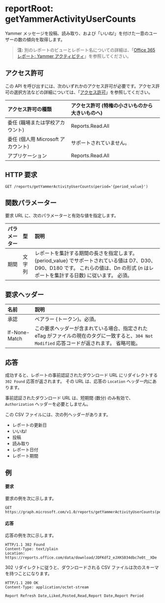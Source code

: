 # <a name="reportroot-getyammeractivityusercounts"></a>reportRoot: getYammerActivityUserCounts

Yammer メッセージを投稿、読み取り、および「いいね!」を付けた一意のユーザーの数の傾向を取得します。

> **注:** 別のレポートのビューとレポート名についての詳細は、「[Office 365 レポート: Yammer アクティビティ](https://support.office.com/client/Yammer-activity-c7c9f938-5b8e-4d52-b1a2-c7c32cb2312a)」を参照してください。

## <a name="permissions"></a>アクセス許可

この API を呼び出すには、次のいずれかのアクセス許可が必要です。アクセス許可の選択方法などの詳細については、「[アクセス許可](../../../concepts/permissions_reference.md)」を参照してください。

| アクセス許可の種類                        | アクセス許可 (特権の小さいものから大きいものへ) |
| :------------------------------------- | :--------------------------------------- |
| 委任 (職場または学校アカウント)     | Reports.Read.All                         |
| 委任 (個人用 Microsoft アカウント) | サポートされていません。                           |
| アプリケーション                            | Reports.Read.All                         |

## <a name="http-request"></a>HTTP 要求

<!-- { "blockType": "ignored" } --> 

```http
GET /reports/getYammerActivityUserCounts(period='{period_value}')
```

## <a name="function-parameters"></a>関数パラメーター

要求 URL に、次のパラメーターと有効な値を指定します。

| パラメーター | 型   | 説明                              |
| :-------- | :----- | :--------------------------------------- |
| 期間    | 文字列 | レポートを集計する期間の長さを指定します。 {period_value} でサポートされている値は D7、D30、D90、D180 です。 これらの値は、D*n* の形式 (*n* はレポートを集計する日数) に従います。 必須。 |

## <a name="request-headers"></a>要求ヘッダー

| 名前          | 説明                              |
| :------------ | :--------------------------------------- |
| 承認 | ベアラー {トークン}。必須。                |
| If-None-Match | この要求ヘッダーが含まれている場合、指定された eTag がファイルの現在のタグに一致すると、`304 Not Modified` 応答コードが返されます。 省略可能。 |

## <a name="response"></a>応答

成功すると、レポートの事前認証されたダウンロード URL にリダイレクトする `302 Found` 応答が返されます。 その URL は、応答の `Location` ヘッダー内にあります。

事前認証されたダウンロード URL は、短期間 (数分) のみ有効で、`Authorization` ヘッダーを必要としません。

この CSV ファイルには、次の列ヘッダーがあります。

- レポートの更新日
- いいね!
- 投稿
- 読み取り
- レポート日付
- レポート期間

## <a name="example"></a>例

#### <a name="request"></a>要求

要求の例を次に示します。

<!--{
  "blockType": "request",
  "isComposable": true,
  "name": "reportroot_getyammeractivityusercounts"
}-->

```http
GET https://graph.microsoft.com/v1.0/reports/getYammerActivityUserCounts(period='D7')
```

#### <a name="response"></a>応答

応答の例を次に示します。

<!-- {
  "blockType": "response",
  "truncated": true,
  "@odata.type": "microsoft.graph.report"
} -->

```http
HTTP/1.1 302 Found
Content-Type: text/plain
Location: https://reports.office.com/data/download/JDFKdf2_eJXKS034dbc7e0t__XDe
```

302 リダイレクトに従うと、ダウンロードされる CSV ファイルは次のスキーマを持つことになります。

<!-- { "blockType": "ignored" } --> 

```http
HTTP/1.1 200 OK
Content-Type: application/octet-stream

Report Refresh Date,Liked,Posted,Read,Report Date,Report Period
```

